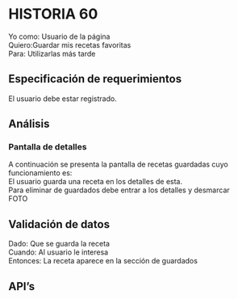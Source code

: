 # HISTORIA 60
Yo como: Usuario de la página<br>
Quiero:Guardar mis recetas favoritas<br>
Para: Utilizarlas más tarde<br>

## Especificación de requerimientos
El usuario debe estar registrado.<br>


## Análisis
### Pantalla de detalles
A continuación se presenta la pantalla de recetas guardadas cuyo funcionamiento es:<br>
El usuario guarda una receta en los detalles de esta.<br>
Para eliminar de guardados debe entrar a los detalles y desmarcar <br>
FOTO

## Validación de datos
Dado: Que se guarda la receta<br>
Cuando: Al usuario le interesa<br>
Entonces: La receta aparece en la sección de guardados<br>

## API’s
